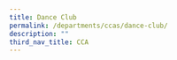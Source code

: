 ```yaml
---
title: Dance Club
permalink: /departments/ccas/dance-club/
description: ""
third_nav_title: CCA
---
```

